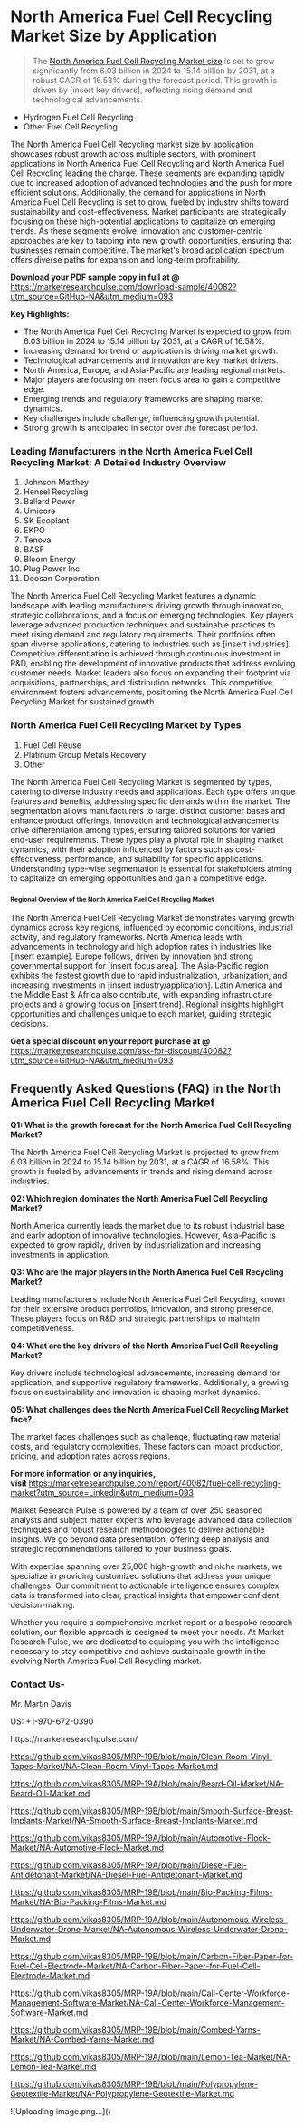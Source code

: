 
<h1>North America Fuel Cell Recycling Market&nbsp;Size by Application</h1><blockquote><p>The <a href="https://marketresearchpulse.com/download-sample/40082?utm_source=GitHub-NA&amp;utm_medium=093">North America Fuel Cell Recycling Market size</a> is set to grow significantly from 6.03 billion in 2024 to 15.14 billion by 2031, at a robust CAGR of 16.58% during the forecast period. This growth is driven by [insert key drivers], reflecting rising demand and technological advancements.</p></blockquote><ul><li>Hydrogen Fuel Cell Recycling<li> Other Fuel Cell Recycling</li></ul><p>The North America Fuel Cell Recycling market size by application showcases robust growth across multiple sectors, with prominent applications in North America Fuel Cell Recycling and North America Fuel Cell Recycling leading the charge. These segments are expanding rapidly due to increased adoption of advanced technologies and the push for more efficient solutions. Additionally, the demand for applications in North America Fuel Cell Recycling is set to grow, fueled by industry shifts toward sustainability and cost-effectiveness. Market participants are strategically focusing on these high-potential applications to capitalize on emerging trends. As these segments evolve, innovation and customer-centric approaches are key to tapping into new growth opportunities, ensuring that businesses remain competitive. The market's broad application spectrum offers diverse paths for expansion and long-term profitability.</p><p><strong>Download your PDF sample copy in full at @ </strong><a href="https://marketresearchpulse.com/download-sample/40082?utm_source=GitHub-NA&amp;utm_medium=093">https://marketresearchpulse.com/download-sample/40082?utm_source=GitHub-NA&amp;utm_medium=093</a></p><p><strong>Key Highlights: </strong></p><ul><li>The North America Fuel Cell Recycling Market is expected to grow from 6.03 billion in 2024 to 15.14 billion by 2031, at a CAGR of 16.58%.</li><li>Increasing demand for trend or application is driving market growth.</li><li>Technological advancements and innovation are key market drivers.</li><li>North America, Europe, and Asia-Pacific are leading regional markets.</li><li>Major players are focusing on insert focus area to gain a competitive edge.</li><li>Emerging trends and regulatory frameworks are shaping market dynamics.</li><li>Key challenges include challenge, influencing growth potential.</li><li>Strong growth is anticipated in sector over the forecast period.</li></ul><h3>Leading Manufacturers in the North America Fuel Cell Recycling Market: A Detailed Industry Overview</h3><ol><li>Johnson Matthey</li><li>Hensel Recycling</li><li>Ballard Power</li><li>Umicore</li><li>SK Ecoplant</li><li>EKPO</li><li>Tenova</li><li>BASF</li><li>Bloom Energy</li><li>Plug Power Inc.</li><li>Doosan Corporation</li></ol><div class="flex max-w-full flex-col flex-grow"><div class="min-h-8 text-message flex w-full flex-col items-end gap-2 whitespace-normal break-words [.text-message+&amp;]:mt-5" dir="auto" data-message-author-role="assistant" data-message-id="fd8432e4-4910-450d-b182-61b7bfb0a01f" data-message-model-slug="gpt-4o"><div class="flex w-full flex-col gap-1 empty:hidden first:pt-[3px]"><div class="markdown prose w-full break-words dark:prose-invert light"><p>The North America Fuel Cell Recycling Market features a dynamic landscape with leading manufacturers driving growth through innovation, strategic collaborations, and a focus on emerging technologies. Key players leverage advanced production techniques and sustainable practices to meet rising demand and regulatory requirements. Their portfolios often span diverse applications, catering to industries such as [insert industries]. Competitive differentiation is achieved through continuous investment in R&amp;D, enabling the development of innovative products that address evolving customer needs. Market leaders also focus on expanding their footprint via acquisitions, partnerships, and distribution networks. This competitive environment fosters advancements, positioning the North America Fuel Cell Recycling Market for sustained growth.</p></div></div></div></div><h3>North America Fuel Cell Recycling Market by Types</h3><ol><li>Fuel Cell Reuse<li> Platinum Group Metals Recovery<li> Other</li></ol><div class="flex max-w-full flex-col flex-grow"><div class="min-h-8 text-message flex w-full flex-col items-end gap-2 whitespace-normal break-words [.text-message+&amp;]:mt-5" dir="auto" data-message-author-role="assistant" data-message-id="084470be-0bb7-4664-bddf-5156b4f41249" data-message-model-slug="gpt-4o-mini"><div class="flex w-full flex-col gap-1 empty:hidden first:pt-[3px]"><div class="markdown prose w-full break-words dark:prose-invert light"><p>The North America Fuel Cell Recycling Market is segmented by types, catering to diverse industry needs and applications. Each type offers unique features and benefits, addressing specific demands within the market. The segmentation allows manufacturers to target distinct customer bases and enhance product offerings. Innovation and technological advancements drive differentiation among types, ensuring tailored solutions for varied end-user requirements. These types play a pivotal role in shaping market dynamics, with their adoption influenced by factors such as cost-effectiveness, performance, and suitability for specific applications. Understanding type-wise segmentation is essential for stakeholders aiming to capitalize on emerging opportunities and gain a competitive edge.</p></div></div></div></div><h3><span style="font-size: 11px;">Regional Overview of the North America Fuel Cell Recycling Market</span></h3><div class="flex max-w-full flex-col flex-grow"><div class="min-h-8 text-message flex w-full flex-col items-end gap-2 whitespace-normal break-words [.text-message+&amp;]:mt-5" dir="auto" data-message-author-role="assistant" data-message-id="e9038762-ce64-4e30-91c9-9bd413514231" data-message-model-slug="gpt-4o-mini"><div class="flex w-full flex-col gap-1 empty:hidden first:pt-[3px]"><div class="markdown prose w-full break-words dark:prose-invert light"><p>The North America Fuel Cell Recycling Market demonstrates varying growth dynamics across key regions, influenced by economic conditions, industrial activity, and regulatory frameworks. North America leads with advancements in technology and high adoption rates in industries like [insert example]. Europe follows, driven by innovation and strong governmental support for [insert focus area]. The Asia-Pacific region exhibits the fastest growth due to rapid industrialization, urbanization, and increasing investments in [insert industry/application]. Latin America and the Middle East &amp; Africa also contribute, with expanding infrastructure projects and a growing focus on [insert trend]. Regional insights highlight opportunities and challenges unique to each market, guiding strategic decisions.</p></div></div></div></div><p><strong>Get a special discount on your report purchase at @ </strong><a href="https://marketresearchpulse.com/ask-for-discount/40082?utm_source=GitHub-NA&amp;utm_medium=093">https://marketresearchpulse.com/ask-for-discount/40082?utm_source=GitHub-NA&amp;utm_medium=093</a></p><h2>Frequently Asked Questions (FAQ) in the North America Fuel Cell Recycling Market</h2><p><strong>Q1: What is the growth forecast for the North America Fuel Cell Recycling Market?</strong></p><p>The North America Fuel Cell Recycling Market is projected to grow from 6.03 billion in 2024 to 15.14 billion by 2031, at a CAGR of 16.58%. This growth is fueled by advancements in trends and rising demand across industries.</p><p><strong>Q2: Which region dominates the North America Fuel Cell Recycling Market?</strong></p><p>North America currently leads the market due to its robust industrial base and early adoption of innovative technologies. However, Asia-Pacific is expected to grow rapidly, driven by industrialization and increasing investments in application.</p><p><strong>Q3: Who are the major players in the North America Fuel Cell Recycling Market?</strong></p><p>Leading manufacturers include North America Fuel Cell Recycling, known for their extensive product portfolios, innovation, and strong presence. These players focus on R&amp;D and strategic partnerships to maintain competitiveness.</p><p><strong>Q4: What are the key drivers of the North America Fuel Cell Recycling Market?</strong></p><p>Key drivers include technological advancements, increasing demand for application, and supportive regulatory frameworks. Additionally, a growing focus on sustainability and innovation is shaping market dynamics.</p><p><strong>Q5: What challenges does the North America Fuel Cell Recycling Market face?</strong></p><p>The market faces challenges such as challenge, fluctuating raw material costs, and regulatory complexities. These factors can impact production, pricing, and adoption rates across regions.</p><p><strong>For more information or any inquiries, visit&nbsp;</strong><a href="https://marketresearchpulse.com/report/40082/fuel-cell-recycling-market?utm_source=Linkedin&utm_medium=093">https://marketresearchpulse.com/report/40082/fuel-cell-recycling-market?utm_source=Linkedin&utm_medium=093</a></p><p>Market Research Pulse is powered by a team of over 250 seasoned analysts and subject matter experts who leverage advanced data collection techniques and robust research methodologies to deliver actionable insights. We go beyond data presentation, offering deep analysis and strategic recommendations tailored to your business goals.</p><p>With expertise spanning over 25,000 high-growth and niche markets, we specialize in providing customized solutions that address your unique challenges. Our commitment to actionable intelligence ensures complex data is transformed into clear, practical insights that empower confident decision-making.</p><p>Whether you require a comprehensive market report or a bespoke research solution, our flexible approach is designed to meet your needs. At Market Research Pulse, we are dedicated to equipping you with the intelligence necessary to stay competitive and achieve sustainable growth in the evolving North America Fuel Cell Recycling market.</p><h3><strong>Contact Us-</strong></h3><p>Mr. Martin Davis</p><p>US: +1-970-672-0390</p><p>https://marketresearchpulse.com/</p><p><a href="https://github.com/vikas8305/MRP-19B/blob/main/Clean-Room-Vinyl-Tapes-Market/NA-Clean-Room-Vinyl-Tapes-Market.md">https://github.com/vikas8305/MRP-19B/blob/main/Clean-Room-Vinyl-Tapes-Market/NA-Clean-Room-Vinyl-Tapes-Market.md</a></p><p><a href="https://github.com/vikas8305/MRP-19A/blob/main/Beard-Oil-Market/NA-Beard-Oil-Market.md">https://github.com/vikas8305/MRP-19A/blob/main/Beard-Oil-Market/NA-Beard-Oil-Market.md</a></p><p><a href="https://github.com/vikas8305/MRP-19B/blob/main/Smooth-Surface-Breast-Implants-Market/NA-Smooth-Surface-Breast-Implants-Market.md">https://github.com/vikas8305/MRP-19B/blob/main/Smooth-Surface-Breast-Implants-Market/NA-Smooth-Surface-Breast-Implants-Market.md</a></p><p><a href="https://github.com/vikas8305/MRP-19A/blob/main/Automotive-Flock-Market/NA-Automotive-Flock-Market.md">https://github.com/vikas8305/MRP-19A/blob/main/Automotive-Flock-Market/NA-Automotive-Flock-Market.md</a></p><p><a href="https://github.com/vikas8305/MRP-19A/blob/main/Diesel-Fuel-Antidetonant-Market/NA-Diesel-Fuel-Antidetonant-Market.md">https://github.com/vikas8305/MRP-19A/blob/main/Diesel-Fuel-Antidetonant-Market/NA-Diesel-Fuel-Antidetonant-Market.md</a></p><p><a href="https://github.com/vikas8305/MRP-19B/blob/main/Bio-Packing-Films-Market/NA-Bio-Packing-Films-Market.md">https://github.com/vikas8305/MRP-19B/blob/main/Bio-Packing-Films-Market/NA-Bio-Packing-Films-Market.md</a></p><p><a href="https://github.com/vikas8305/MRP-19A/blob/main/Autonomous-Wireless-Underwater-Drone-Market/NA-Autonomous-Wireless-Underwater-Drone-Market.md">https://github.com/vikas8305/MRP-19A/blob/main/Autonomous-Wireless-Underwater-Drone-Market/NA-Autonomous-Wireless-Underwater-Drone-Market.md</a></p><p><a href="https://github.com/vikas8305/MRP-19B/blob/main/Carbon-Fiber-Paper-for-Fuel-Cell-Electrode-Market/NA-Carbon-Fiber-Paper-for-Fuel-Cell-Electrode-Market.md">https://github.com/vikas8305/MRP-19B/blob/main/Carbon-Fiber-Paper-for-Fuel-Cell-Electrode-Market/NA-Carbon-Fiber-Paper-for-Fuel-Cell-Electrode-Market.md</a></p><p><a href="https://github.com/vikas8305/MRP-19A/blob/main/Call-Center-Workforce-Management-Software-Market/NA-Call-Center-Workforce-Management-Software-Market.md">https://github.com/vikas8305/MRP-19A/blob/main/Call-Center-Workforce-Management-Software-Market/NA-Call-Center-Workforce-Management-Software-Market.md</a></p><p><a href="https://github.com/vikas8305/MRP-19B/blob/main/Combed-Yarns-Market/NA-Combed-Yarns-Market.md">https://github.com/vikas8305/MRP-19B/blob/main/Combed-Yarns-Market/NA-Combed-Yarns-Market.md</a></p><p><a href="https://github.com/vikas8305/MRP-19A/blob/main/Lemon-Tea-Market/NA-Lemon-Tea-Market.md">https://github.com/vikas8305/MRP-19A/blob/main/Lemon-Tea-Market/NA-Lemon-Tea-Market.md</a></p><p><a href="https://github.com/vikas8305/MRP-19B/blob/main/Polypropylene-Geotextile-Market/NA-Polypropylene-Geotextile-Market.md">https://github.com/vikas8305/MRP-19B/blob/main/Polypropylene-Geotextile-Market/NA-Polypropylene-Geotextile-Market.md</a></p>
![Uploading image.png…]()

